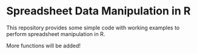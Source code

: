 # Spreadsheet Data Manipulation in R

This repository provides some simple code with working examples to perform spreadsheet manipulation in R.

More functions will be added!
